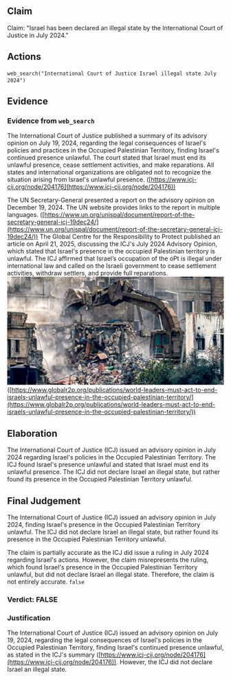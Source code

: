 ## Claim
Claim: "Israel has been declared an illegal state by the International Court of Justice in July 2024."

## Actions
```
web_search("International Court of Justice Israel illegal state July 2024")
```

## Evidence
### Evidence from `web_search`
The International Court of Justice published a summary of its advisory opinion on July 19, 2024, regarding the legal consequences of Israel's policies and practices in the Occupied Palestinian Territory, finding Israel's continued presence unlawful. The court stated that Israel must end its unlawful presence, cease settlement activities, and make reparations. All states and international organizations are obligated not to recognize the situation arising from Israel's unlawful presence. ([https://www.icj-cij.org/node/204176](https://www.icj-cij.org/node/204176))

The UN Secretary-General presented a report on the advisory opinion on December 19, 2024. The UN website provides links to the report in multiple languages. ([https://www.un.org/unispal/document/report-of-the-secretary-general-icj-19dec24/](https://www.un.org/unispal/document/report-of-the-secretary-general-icj-19dec24/)) The Global Centre for the Responsibility to Protect published an article on April 21, 2025, discussing the ICJ's July 2024 Advisory Opinion, which stated that Israel's presence in the occupied Palestinian territory is unlawful. The ICJ affirmed that Israel’s occupation of the oPt is illegal under international law and called on the Israeli government to cease settlement activities, withdraw settlers, and provide full reparations. ![image 756](media/2025-07-18_21-40-1752874842-948189.jpg) ([https://www.globalr2p.org/publications/world-leaders-must-act-to-end-israels-unlawful-presence-in-the-occupied-palestinian-territory/](https://www.globalr2p.org/publications/world-leaders-must-act-to-end-israels-unlawful-presence-in-the-occupied-palestinian-territory/))


## Elaboration
The International Court of Justice (ICJ) issued an advisory opinion in July 2024 regarding Israel's policies in the Occupied Palestinian Territory. The ICJ found Israel's presence unlawful and stated that Israel must end its unlawful presence. The ICJ did not declare Israel an illegal state, but rather found its presence in the Occupied Palestinian Territory unlawful.


## Final Judgement
The International Court of Justice (ICJ) issued an advisory opinion in July 2024, finding Israel's presence in the Occupied Palestinian Territory unlawful. The ICJ did not declare Israel an illegal state, but rather found its presence in the Occupied Palestinian Territory unlawful.

The claim is partially accurate as the ICJ did issue a ruling in July 2024 regarding Israel's actions. However, the claim misrepresents the ruling, which found Israel's presence in the Occupied Palestinian Territory unlawful, but did not declare Israel an illegal state. Therefore, the claim is not entirely accurate. `false`


### Verdict: FALSE

### Justification
The International Court of Justice (ICJ) issued an advisory opinion on July 19, 2024, regarding the legal consequences of Israel's policies in the Occupied Palestinian Territory, finding Israel's continued presence unlawful, as stated in the ICJ's summary ([https://www.icj-cij.org/node/204176](https://www.icj-cij.org/node/204176)). However, the ICJ did not declare Israel an illegal state.
